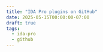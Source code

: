 ```yaml
---
title: "IDA Pro plugins on GitHub"
date: 2025-05-15T00:00:00-07:00
draft: true
tags:
  - ida-pro
  - github
---
```



